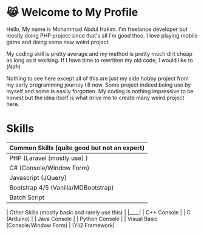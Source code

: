 
# 😹 Welcome to My Profile

Hello, My name is Mohammad Abdul Hakim. I'm freelance developer but mostly doing PHP project since that's all i'm good thoo. I love playing mobile game and doing some new weird project.

My coding skill is pretty average and my method is pretty much dirt cheap as long as it working. If I have time to rewritten my old code, I would like to (*Nah*)

Nothing to see here except all of this are just my side hobby project from my early programming journey till now. Some project indeed being use by myself and some is easily forgotten. My coding is nothing impressive to be honest but the idea itself is what drive me to create many weird project here.
 # Skills


| Common Skills (quite good but not an expert)| 
| -------------|
| PHP (Laravel (mostly use) )      |
| C# (Console/Window Form)      |
| Javascript (JQuery) |
| Bootstrap 4/5 (Vanilla/MDBootstrap) |
| Batch Script |

| Other Skills (mostly basic and rarely use this) |
|____|
| C++ Console |
| C (Arduino)  |
| Java Console |
| Python Console |
| Visual Basic (Console/Window Form) |
|Yii2 Framework|
